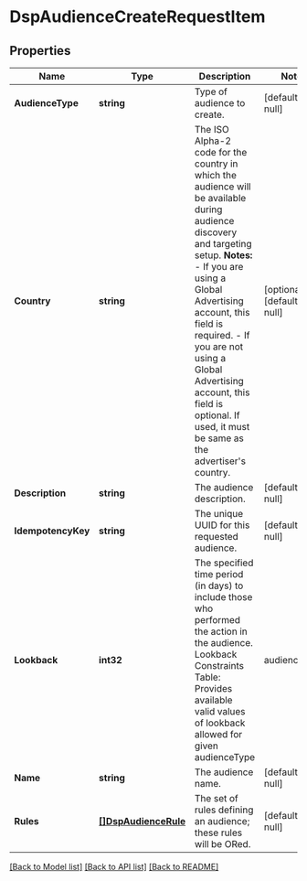 # DspAudienceCreateRequestItem

## Properties
Name | Type | Description | Notes
------------ | ------------- | ------------- | -------------
**AudienceType** | **string** | Type of audience to create. | [default to null]
**Country** | **string** | The ISO Alpha-2 code for the country in which the audience will be available during audience discovery and targeting setup.  **Notes:**  - If you are using a Global Advertising account, this field is required. - If you are not using a Global Advertising account, this field is optional. If used, it must be same as the advertiser&#x27;s country.  | [optional] [default to null]
**Description** | **string** | The audience description. | [default to null]
**IdempotencyKey** | **string** | The unique UUID for this requested audience. | [default to null]
**Lookback** | **int32** | The specified time period (in days) to include those who performed the action in the audience. Lookback Constraints Table: Provides available valid values of lookback allowed for given audienceType   | audienceType | lookback range |   |------------------------------|-------|   | PRODUCT_PURCHASES            | 1-365 |   | PRODUCT_VIEWS                |  1-90 |   | PRODUCT_SEARCH               |  1-90 |   | PRODUCT_SIMS                 |  1-90 |   | WHOLE_FOODS_MARKET_PURCHASES | 1-365 |  | [default to null]
**Name** | **string** | The audience name. | [default to null]
**Rules** | [**[]DspAudienceRule**](DspAudienceRule.md) | The set of rules defining an audience; these rules will be ORed. | [default to null]

[[Back to Model list]](../README.md#documentation-for-models) [[Back to API list]](../README.md#documentation-for-api-endpoints) [[Back to README]](../README.md)

